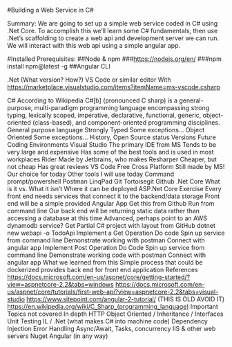 #Building a Web Service in C# 

Summary: We are going to set up a simple web service coded in C# using .Net Core.  To accomplish this we’ll learn some C# fundamentals, then use .Net’s scaffolding to create a web api and development server we can run.  We will interact with this web api using a simple angular app.

#Installed Prerequisites:
##Node & npm 
###https://nodejs.org/en/
###npm install npm@latest -g
##Angular CLI


.Net (What version? How?)
VS Code or similar editor
With https://marketplace.visualstudio.com/items?itemName=ms-vscode.csharp

C#
According to Wikipedia
C#[b] (pronounced C sharp) is a general-purpose, multi-paradigm programming language encompassing strong typing, lexically scoped, imperative, declarative, functional, generic, object-oriented (class-based), and component-oriented programming disciplines.
General purpose language
Strongly Typed
Some exceptions…
Object Oriented
Some exceptions…
History, Open Source status
Versions
Future
Coding Environments
Visual Studio
The primary IDE from MS
Tends to be very large and expensive
Has some of the best tools and is used in most workplaces
Rider
Made by Jetbrains, who makes Resharper
Cheaper, but not cheap
Has great reviews 
VS Code
Free
Cross Platform
Still made by MS!
Our choice for today
Other tools I will use today
Command prompt/powershell
Postman
LinqPad
Git 
Tortoisegit
Github
.Net Core
What is it vs. What it isn’t
Where it can be deployed
ASP.Net Core
Exercise
Every front end needs services that connect it to the backend/data storage
Front end will be a simple provided Angular App
Get this from Github
Run from command line
Our back end will be returning static data rather than accessing a database at this time
Advanced, perhaps point to an AWS dynamodb service?
Get Partial C# project with layout from GitHub
dotnet new webapi -o TodoApi
Implement a Get Operation
Do code
Spin up service from command line
Demonstrate working with postman
Connect with angular app
Implement Post Operation
Do Code
Spin up service from command line
Demonstrate working code with postman
Connect with angular app
What we learned from this
Simple process that could be dockerized provides back end for front end application
References
https://docs.microsoft.com/en-us/aspnet/core/getting-started/?view=aspnetcore-2.2&tabs=windows
https://docs.microsoft.com/en-us/aspnet/core/tutorials/first-web-api?view=aspnetcore-2.2&tabs=visual-studio
https://www.sitepoint.com/angular-2-tutorial/  (THIS IS OLD AVOID IT)
https://en.wikipedia.org/wiki/C_Sharp_(programming_language)
Important Topics not covered
In depth HTTP 
Object Oriented / Inheritance / Interfaces
Unit Testing
IL / .Net (what makes C# into machine code)
Dependency Injection
Error Handling
Async/Await, Tasks, concurrency
IIS & other web servers
Nuget
Angular (in any way)
